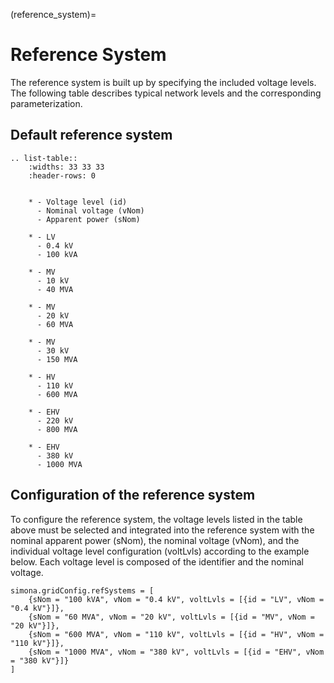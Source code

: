 (reference_system)=

# Reference System

The reference system is built up by specifying the included voltage levels. The following table describes typical network levels and the corresponding parameterization.

## Default reference system

```{eval-rst}
.. list-table::
    :widths: 33 33 33
    :header-rows: 0
    
    
    * - Voltage level (id)
      - Nominal voltage (vNom)
      - Apparent power (sNom)
    
    * - LV
      - 0.4 kV
      - 100 kVA
    
    * - MV
      - 10 kV
      - 40 MVA
      
    * - MV
      - 20 kV
      - 60 MVA
      
    * - MV
      - 30 kV
      - 150 MVA
      
    * - HV
      - 110 kV
      - 600 MVA
      
    * - EHV
      - 220 kV
      - 800 MVA
      
    * - EHV
      - 380 kV
      - 1000 MVA      

```


## Configuration of the reference system 

To configure the reference system, the voltage levels listed in the table above must be selected and integrated into the reference system with the nominal apparent power (sNom), the nominal voltage (vNom), and the individual voltage level configuration (voltLvls) according to the example below. Each voltage level is composed of the identifier and the nominal voltage.

```
simona.gridConfig.refSystems = [
    {sNom = "100 kVA", vNom = "0.4 kV", voltLvls = [{id = "LV", vNom = "0.4 kV"}]},
    {sNom = "60 MVA", vNom = "20 kV", voltLvls = [{id = "MV", vNom = "20 kV"}]},
    {sNom = "600 MVA", vNom = "110 kV", voltLvls = [{id = "HV", vNom = "110 kV"}]},
    {sNom = "1000 MVA", vNom = "380 kV", voltLvls = [{id = "EHV", vNom = "380 kV"}]}
]
```
